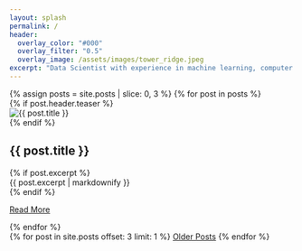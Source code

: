 ```yaml
---
layout: splash
permalink: /
header:
  overlay_color: "#000"
  overlay_filter: "0.5"
  overlay_image: /assets/images/tower_ridge.jpeg
excerpt: "Data Scientist with experience in machine learning, computer vision, and multidisciplinary problems."
---
```


<div class="feature__wrapper">
  {% assign posts = site.posts | slice: 0, 3 %}
  {% for post in posts %}
    <div class="feature__item">
      <div class="archive__item">
        {% if post.header.teaser %}
          <div class="archive__item-teaser">
            <img src="{{ post.header.teaser | relative_url }}" alt="{{ post.title }}">
          </div>
        {% endif %}
        <div class="archive__item-body">
          <h2 class="archive__item-title">{{ post.title }}</h2>
          {% if post.excerpt %}
            <div class="archive__item-excerpt">
              {{ post.excerpt | markdownify }}
            </div>
          {% endif %}
          <p><a href="{{ post.url | relative_url }}" class="btn btn--primary">Read More</a></p>
        </div>
      </div>
    </div>
  {% endfor %}
</div>

<div class="pagination">
  {% for post in site.posts offset: 3 limit: 1 %}
    <a href="/page2/" class="pagination--pager">Older Posts</a>
  {% endfor %}
</div>